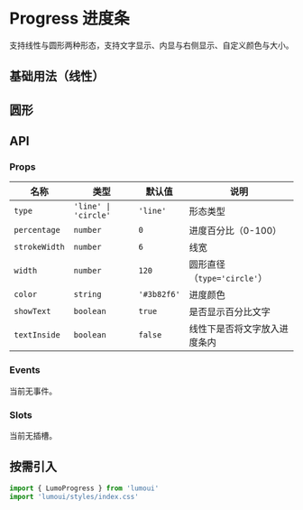# Progress 进度条

支持线性与圆形两种形态，支持文字显示、内显与右侧显示、自定义颜色与大小。

## 基础用法（线性）
<demo-wrapper>
<LumoProgress :percentage="30" />
<LumoProgress :percentage="60" color="#22c55e" />
<LumoProgress :percentage="90" :strokeWidth="8" :textInside="true" />
</demo-wrapper>

## 圆形
<demo-wrapper>
<LumoProgress type="circle" :percentage="25" />
<LumoProgress type="circle" :percentage="75" color="#ef4444" :width="140" :strokeWidth="10" />
</demo-wrapper>

## API

### Props
| 名称         | 类型                     | 默认值   | 说明                          |
| ------------ | ------------------------ | -------- | ----------------------------- |
| `type`       | `'line' \| 'circle'`     | `'line'` | 形态类型                      |
| `percentage` | `number`                 | `0`      | 进度百分比（0-100）           |
| `strokeWidth`| `number`                 | `6`      | 线宽                          |
| `width`      | `number`                 | `120`    | 圆形直径（`type='circle'`）   |
| `color`      | `string`                 | `'#3b82f6'` | 进度颜色                    |
| `showText`   | `boolean`                | `true`   | 是否显示百分比文字            |
| `textInside` | `boolean`                | `false`  | 线性下是否将文字放入进度条内  |

### Events
当前无事件。

### Slots
当前无插槽。

## 按需引入
```ts
import { LumoProgress } from 'lumoui'
import 'lumoui/styles/index.css'
```

<style scoped>
.demo-wrapper { display:flex; gap:12px; flex-wrap:wrap; align-items:center; margin:12px 0; }
</style>